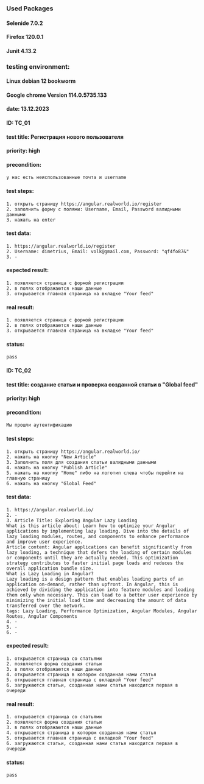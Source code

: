 ### Used Packages

#### Selenide 7.0.2
#### Firefox 120.0.1
#### Junit 4.13.2

### testing environment:
#### Linux debian 12 bookworm
#### Google chrome Version 114.0.5735.133
#### date: 13.12.2023

#### ID: TC_01
#### test title: Регистрация нового пользователя
#### priority: high
#### precondition:
	у нас есть неиспользованные почта и username 
#### test steps:
	1. открыть страницу https://angular.realworld.io/register
	2. заполнить форму с полями: Username, Email, Password валидными данными
	3. нажать на enter
#### test data:
	1. https://angular.realworld.io/register
	2. Username: dimetrius, Email: volk@gmail.com, Password: "qf4fo87&"
	3. -
#### expected result:
	1. появляется страница с формой регистрации
	2. в полях отображаются наши данные
	3. открывается главная страница на вкладке "Your feed"
#### real result:
	1. появляется страница с формой регистрации
	2. в полях отображаются наши данные
	3. открывается главная страница на вкладке "Your feed"
#### status:
	pass


#### ID: TC_02
#### test title: создание статьи и проверка созданной статьи в "Global feed"
#### priority: high
#### precondition:
	Мы прошли аутентификацию
#### test steps:
	1. открыть страницу https://angular.realworld.io/
	2. нажать на кнопку "New Article"
	3. Заполнить поля для создания статьи валидными данными
	4. нажать на кнопку "Publish Article"
	5. нажать на кнопку "Home" либо на логотип слева чтобы перейти на главную страницу
	6. нажать на кнопку "Global Feed"
#### test data:
	1. https://angular.realworld.io/
	2. -
	3. Article Title: Exploring Angular Lazy Loading
	What is this article about: Learn how to optimize your Angular applications by implementing lazy loading. Dive into the details of lazy loading modules, routes, and components to enhance performance and improve user experience.
	Article content: Angular applications can benefit significantly from lazy loading, a technique that defers the loading of certain modules or components until they are actually needed. This optimization strategy contributes to faster initial page loads and reduces the overall application bundle size.
	What is Lazy Loading in Angular?
	Lazy loading is a design pattern that enables loading parts of an application on-demand, rather than upfront. In Angular, this is achieved by dividing the application into feature modules and loading them only when necessary. This can lead to a better user experience by minimizing the initial load time and decreasing the amount of data transferred over the network.
	tags: Lazy Loading, Performance Optimization, Angular Modules, Angular Routes, Angular Components
	4. -
	5. -
	6. -
#### expected result:
	1. открывается страница со статьями
	2. появляется форма создания статьи
	3. в полях отображаются наши данные
	4. открывается страница в котором созданная нами статья
	5. открывается главная страница с вкладкой "Your feed"
	6. загружаются статьи, созданная нами статья находится первая в очереди
#### real result:
	1. открывается страница со статьями
	2. появляется форма создания статьи
	3. в полях отображаются наши данные
	4. открывается страница в котором созданная нами статья
	5. открывается главная страница с вкладкой "Your feed"
	6. загружаются статьи, созданная нами статья находится первая в очереди
#### status:
	pass
